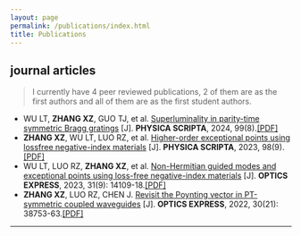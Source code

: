 ```yaml
---
layout: page
permalink: /publications/index.html
title: Publications
---
```


<!--
> (†: equal contribution, ~: corresponding author)
-->

## journal articles

> I currently have 4 peer reviewed publications, 2 of them are as the first authors and all of them are as the first student authors.

- WU LT, **ZHANG XZ**, GUO TJ, et al. [Superluminality in parity-time symmetric Bragg gratings](https://iopscience.iop.org/article/10.1088/1402-4896/ad6358) [J]. **PHYSICA SCRIPTA**, 2024, 99(8).[[PDF]](file/article2_oe-31-9-14109.pdf)
- **ZHANG XZ**, WU LT, LUO RZ, et al. [Higher-order exceptional points using lossfree negative-index materials](https://iopscience.iop.org/article/10.1088/1402-4896/aced27) [J]. **PHYSICA SCRIPTA**, 2023, 98(9).[[PDF]](file/article1_oe-30-21-38753.pdf)
- WU LT, LUO RZ, **ZHANG XZ**, et al. [Non-Hermitian guided modes and exceptional points using loss-free negative-index materials](https://opg.optica.org/oe/fulltext.cfm?uri=oe-31-9-14109&id=529094) [J]. **OPTICS EXPRESS**, 2023, 31(9): 14109-18.[[PDF]](file/article4_Wu_2024_Phys._Scr._99_085544.pdf)
- **ZHANG XZ**, LUO RZ, CHEN J. [Revisit the Poynting vector in PT-symmetric coupled waveguides](https://opg.optica.org/oe/fulltext.cfm?uri=oe-30-21-38753&id=509251) [J]. **OPTICS EXPRESS**, 2022, 30(21): 38753-63.[[PDF]](file/article3_Zhang_2023_Phys._Scr._98_095511.pdf)

---